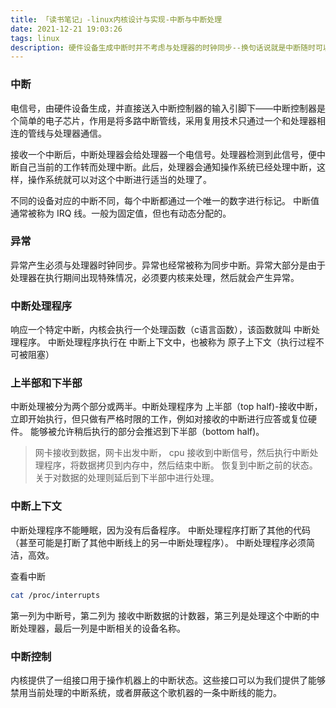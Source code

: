 ```yaml
---
title: 「读书笔记」-linux内核设计与实现-中断与中断处理
date: 2021-12-21 19:03:26
tags: linux
description: 硬件设备生成中断时并不考虑与处理器的时钟同步--换句话说就是中断随时可以产生。内核随时可能因为新来的中断而被打断。
---
```


### 中断
电信号，由硬件设备生成，并直接送入中断控制器的输入引脚下——中断控制器是个简单的电子芯片，作用是将多路中断管线，采用复用技术只通过一个和处理器相连的管线与处理器通信。

接收一个中断后，中断处理器会给处理器一个电信号。处理器检测到此信号，便中断自己当前的工作转而处理中断。此后，处理器会通知操作系统已经处理中断，这样，操作系统就可以对这个中断进行适当的处理了。

不同的设备对应的中断不同，每个中断都通过一个唯一的数字进行标记。
中断值通常被称为 IRQ 线。一般为固定值，但也有动态分配的。

### 异常
异常产生必须与处理器时钟同步。异常也经常被称为同步中断。异常大部分是由于处理器在执行期间出现特殊情况，必须要内核来处理，然后就会产生异常。


### 中断处理程序
响应一个特定中断，内核会执行一个处理函数（c语言函数），该函数就叫 中断处理程序。
中断处理程序执行在 中断上下文中，也被称为 原子上下文（执行过程不可被阻塞）

### 上半部和下半部
中断处理被分为两个部分或两半。中断处理程序为 上半部（top half)-接收中断，立即开始执行，但只做有严格时限的工作，例如对接收的中断进行应答或复位硬件。
能够被允许稍后执行的部分会推迟到下半部（bottom half)。

> 网卡接收到数据，网卡出发中断， cpu 接收到中断信号，然后执行中断处理程序，将数据拷贝到内存中，然后结束中断。 恢复到中断之前的状态。关于对数据的处理则延后到下半部中进行处理。

### 中断上下文
中断处理程序不能睡眠，因为没有后备程序。 
中断处理程序打断了其他的代码（甚至可能是打断了其他中断线上的另一中断处理程序）。
中断处理程序必须简洁，高效。

查看中断
``` bash
cat /proc/interrupts
```

第一列为中断号，第二列为 接收中断数据的计数器，第三列是处理这个中断的中断处理器，最后一列是中断相关的设备名称。

### 中断控制
内核提供了一组接口用于操作机器上的中断状态。这些接口可以为我们提供了能够禁用当前处理的中断系统，或者屏蔽这个歌机器的一条中断线的能力。